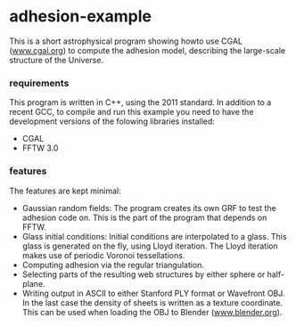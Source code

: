 # adhesion-example
This is a short astrophysical program showing howto use CGAL (www.cgal.org) to compute the adhesion model, describing the large-scale structure of the Universe.

### requirements
This program is written in C++, using the 2011 standard. In addition to a recent GCC, to compile and run this example you need to have the development versions of the folowing libraries installed:
  * CGAL
  * FFTW 3.0

### features
The features are kept minimal:
  * Gaussian random fields: The program creates its own GRF to test the adhesion code on. This is the part of the program that depends on FFTW.
  * Glass initial conditions: Initial conditions are interpolated to a glass. This glass is generated on the fly, using Lloyd iteration. The Lloyd iteration makes use of periodic Voronoi tessellations.
  * Computing adhesion via the regular triangulation.
  * Selecting parts of the resulting web structures by either sphere or half-plane.
  * Writing output in ASCII to either Stanford PLY format or Wavefront OBJ. In the last case the density of sheets is written as a texture coordinate. This can be used when loading the OBJ to Blender (www.blender.org).
